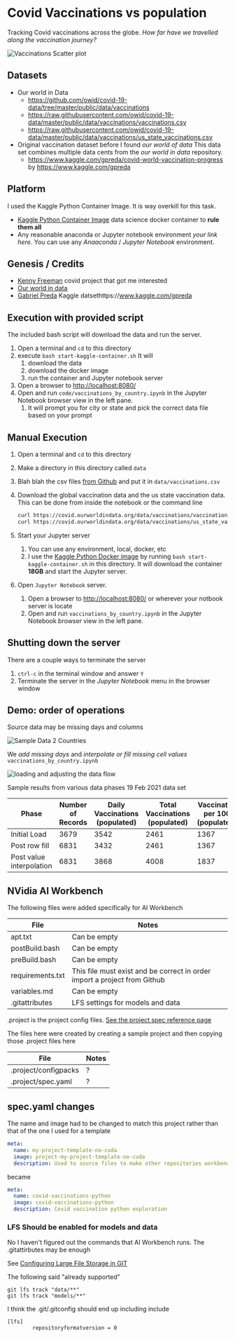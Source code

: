 # Covid Vaccinations vs population

Tracking Covid vaccinations across the globe.  _How far have we travelled along the vaccination journey?_

![Vaccinations Scatter plot](log-log-scatter-plot.png)

## Datasets

* Our world in Data
  * <https://github.com/owid/covid-19-data/tree/master/public/data/vaccinations>
  * <https://raw.githubusercontent.com/owid/covid-19-data/master/public/data/vaccinations/vaccinations.csv>
  * <https://raw.githubusercontent.com/owid/covid-19-data/master/public/data/vaccinations/us_state_vaccinations.csv>
* Original vaccination dataset before I found _our world of data_  This data set combines multiple data cents from the _our world in data_ repository.
  * <https://www.kaggle.com/gpreda/covid-world-vaccination-progress> by <https://www.kaggle.com/gpreda>

## Platform

I used the Kaggle Python Container Image. It is way overkill for this task.

* [Kaggle Python Container Image](https://github.com/Kaggle/docker-python) data science docker container to **rule them all**
* Any reasonable anaconda or Jupyter notebook environment _your link here_. You can use any _Anaaconda_ / _Jupyter Notebook_ environment.

## Genesis / Credits

* [Kenny Freeman](https://github.com/Ken-Freeman) covid project that got me interested
* [Our world in data](https://github.com/owid/covid-19-data)
* [Gabriel Preda](https://www.kaggle.com/gpreda) Kaggle datsethttps://www.kaggle.com/gpreda

## Execution with provided script

The included bash script will download the data and run the server.

1. Open a terminal and `cd` to this directory
1. execute `bash start-kaggle-container.sh` It will
    1. download the data
    1. download the docker image
    1. run the container and Jupyter notebook server
1. Open a browser to <http://localhost:8080/>
1. Open and run `code/vaccinations_by_country.ipynb` in the Jupyter Notebook browser view in the left pane.
    1. It will prompt you for city or state and pick the correct data file based on your prompt

## Manual Execution

1. Open a terminal and `cd` to this directory
1. Make a directory in this directory called `data`
1. Blah blah the csv files [from Github](https://github.com/owid/covid-19-data/blob/master/public/data/vaccinations/vaccinations.csv)  and put it in `data/vaccinations.csv`
1. Download the global vaccination data and the us state vaccination data.  This can be done from inside the notebook or the command line

    ```bash
    curl https://covid.ourworldindata.org/data/vaccinations/vaccinations.csv -o data/vaccinations_world.csv
    curl https://covid.ourworldindata.org/data/vaccinations/us_state_vaccinations.csv -o data/vaccinations_state.csv
    ```

1. Start your Jupyter server
    1. You can use any environment, local, docker, etc
    2. I use the [Kaggle Python Docker image](<https://github.com/Kaggle/docker-python>) by running `bash start-kaggle-container.sh` in this directory.  It will download the container **18GB** and start the Jupyter server.
1. Open `Jupyter Notebook` server.
    1. Open a browser to <http://localhost:8080/> or wherever your notbook server is locate
    2. Open and run `vaccinations_by_country.ipynb` in the Jupyter Notebook browser view in the left pane.

## Shutting down the server

There are a couple ways to terminate the server

1. `ctrl-c` in the terminal window and answer `Y`
1. Terminate the server in the _Jupyter Notebook_ menu in the browser window

## Demo: order of operations

Source data may be missing days and columns

![Sample Data 2 Countries](covid_vaccinations_alignment_synthesis.png)

We _add missing days_ and _interpolate or fill missing cell values_ `vaccinations_by_country.ipynb`

![loading and adjusting the data flow](covid_vaccinations_demo_flow.png)

Sample results from various data phases 19 Feb 2021 data set

| Phase                    | Number of Records | Daily Vaccinations (populated) | Total Vaccinations (populated) | Vaccinated per 100 (populated) |
| ------------------------ | ----------------- | ------------------------------ | ------------------------------ | ------------------------------ |
| Initial Load             | 3679              | 3542                           | 2461                           | 1367                           |
| Post row fill            | 6831              | 3432                           | 2461                           | 1367                           |
| Post value interpolation | 6831              | 3868                           | 4008                           | 1837                           |

## NVidia AI Workbench

The following files were added specifically for AI Workbench

| File             | Notes                                                                     |
| ---------------- | ------------------------------------------------------------------------- |
| apt.txt          | Can be empty                                                              |
| postBuild.bash   | Can be empty                                                              |
| preBuild.bash    | Can be empty                                                              |
| requirements.txt | This file must exist and be correct in order import a project from Github |
| variables.md     | Can be empty                                                              |
| .gitattributes   | LFS settings for models and data                                          |

.project is the project config files. [See the project spec reference page](https://docs.nvidia.com/ai-workbench/user-guide/latest/reference/projects/spec.html#workbench-project-components)

The files here were created by creating a sample project and then copying those .project files here

| File                 | Notes |
| -------------------- | ----- |
| .project/configpacks | ?     |
| .project/spec.yaml   | ?     |

## spec.yaml changes

The name and image had to be changed to match this project rather than that of the one I used for a template

```yaml
meta:
  name: my-project-template-no-cuda
  image: project-my-project-template-no-cuda
  description: Used to source files to make other repositories workbench compatible
```

became

```yaml
meta:
  name: covid-vaccinations-python
  image: covid-vaccinations-python
  description: Covid vaccination python exploration
```

### LFS Should be enabled for models and data

No I haven't figured out the commands that AI Workbench runs.  The .gitattirbutes may be enough

See [Configuring Large File Storage in GIT](https://docs.github.com/en/repositories/working-with-files/managing-large-files/configuring-git-large-file-storage)

The following said "already supported"

```shell
git lfs track "data/**"
git lfs track "models/**"
```

I think the .git/.gitconfig should end up including include

```config
[lfs]
        repositoryformatversion = 0
```
